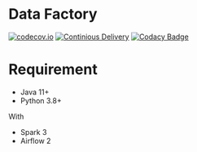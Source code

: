 Data Factory
============

[![codecov.io](https://codecov.io/gh/loustler/data-fractory/branch/main/graph/badge.svg?branch=main)](https://codecov.io/gh/loustler/data-fractory?branch=main)
[![Continious Delivery](https://github.com/gitbucket/gitbucket/workflows/build/badge.svg?branch=main)](https://github.com/loustler/data-factory/actions?query=workflow%3A%22Continious+Delivery%22)
[![Codacy Badge](https://app.codacy.com/project/badge/Grade/db788702f42a440ba338dbc9f58a69ae)](https://www.codacy.com/gh/loustler/data-fractory/dashboard?utm_source=github.com&amp;utm_medium=referral&amp;utm_content=loustler/data-fractory&amp;utm_campaign=Badge_Grade)

# Requirement
- Java 11+
- Python 3.8+

With
- Spark 3
- Airflow 2